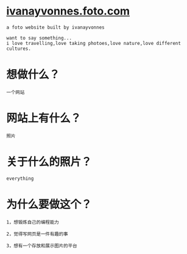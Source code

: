 # <a href="excel.html">ivanayvonnes.foto.com</a>
    a foto website built by ivanayvonnes

    want to say something...
    i love travelling,love taking photoes,love nature,love different cultures.


# 想做什么？
    一个网站

# 网站上有什么？
    照片

# 关于什么的照片？
    everything

# 为什么要做这个？
    1，想锻炼自己的编程能力

    2，觉得写网页是一件有趣的事

    3，想有一个存放和展示图片的平台
